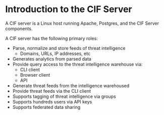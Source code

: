 # Introduction to the CIF Server #

A CIF server is a Linux host running Apache, Postgres, and the CIF Server components.

A CIF server has the following primary roles:
  * Parse, normalize and store feeds of threat intelligence
    * Domains, URLs, IP addresses, etc
  * Generates analytics from parsed data
  * Provide query access to the threat intelligence warehouse via:
    * CLI client
    * Browser client
    * API
  * Generate threat feeds from the intelligence warehoused
  * Provide threat feeds via the CLI client
  * Supports tagging of threat intelligence via groups
  * Supports hundreds users via API keys
  * Supports federated data sharing

